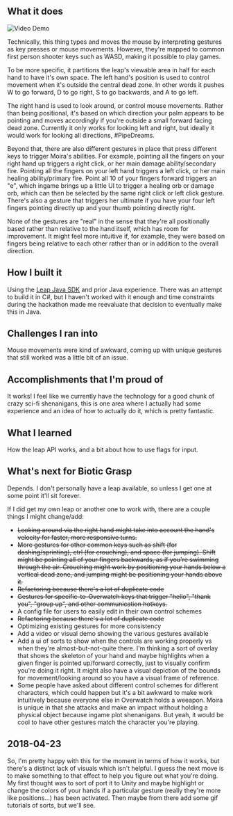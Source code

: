 ## What it does

![Video Demo](ezgif.com-video-to-gif.gif)

Technically, this thing types and moves the mouse by interpreting gestures as key presses or mouse movements. However, they're mapped to common first person shooter keys such as WASD, making it possible to play games.

To be more specific, it partitions the leap's viewable area in half for each hand to have it's own space. The left hand's position is used to control movement when it's outside the central dead zone. In other words it pushes W to go forward, D to go right, S to go backwards, and A to go left.

The right hand is used to look around, or control mouse movements. Rather than being positional, it's based on which direction your palm appears to be pointing and moves accordingly if you're outside a small forward facing dead zone. Currently it only works for looking left and right, but ideally it would work for looking all directions, #PipeDreams.

Beyond that, there are also different gestures in place that press different keys to trigger Moira's abilities. For example, pointing all the fingers on your right hand up triggers a right click, or her main damage ability/secondary fire. Pointing all the fingers on your left hand triggers a left click, or her main healing ability/primary fire. Point all 10 of your fingers forward triggers an "e", which ingame brings up a little UI to trigger a healing orb or damage orb, which can then be selected by the same right click or left click gesture. There's also a gesture that triggers her ultimate if you have your four left fingers pointing directly up and your thumb pointing directly right.

None of the gestures are "real" in the sense that they're all positionally based rather than relative to the hand itself, which has room for improvement. It might feel more intuitive if, for example, they were based on fingers being relative to each other rather than or in addition to the overall direction.

## How I built it
Using the [Leap Java SDK](https://developer.leapmotion.com/documentation/java/index.html) and prior Java experience. There was an attempt to build it in C#, but I haven't worked with it enough and time constraints during the hackathon made me reevaluate that decision to eventually make this in Java.

## Challenges I ran into
Mouse movements were kind of awkward, coming up with unique gestures that still worked was a little bit of an issue.

## Accomplishments that I'm proud of
It works! I feel like we currently have the technology for a good chunk of crazy sci-fi shenanigans, this is one area where I actually had some experience and an idea of how to actually do it, which is pretty fantastic.

## What I learned
How the leap API works, and a bit about how to use flags for input.

## What's next for Biotic Grasp
Depends. I don't personally have a leap available, so unless I get one at some point it'll sit forever.

If I did get my own leap or another one to work with, there are a couple things I might change/add:

- ~~Looking around via the right hand might take into account the hand's velocity for faster, more responsive turns.~~
- ~~More gestures for other common keys such as shift (for dashing/sprinting), ctrl (for crouching), and space (for jumping). Shift might be pointing all of your fingers backwards, as if you're swimming through the air. Crouching might work by positioning your hands below a vertical dead zone, and jumping might be positioning your hands above it.~~
- ~~Refactoring because there's a lot of duplicate code~~
- ~~Gestures for specific-to-Overwatch keys that trigger "hello", "thank you", "group up", and other communication hotkeys.~~
- A config file for users to easily edit in their own control schemes
- ~~Refactoring because there's a lot of duplicate code~~
- Optimizing existing gestures for more consistency
- Add a video or visual demo showing the various gestures available
- Add a ui of sorts to show when the controls are working properly vs when they're almost-but-not-quite there. I'm thinking a sort of overlay that shows the skeleton of your hand and maybe highlights when a given finger is pointed up/forward correctly, just to visually confirm you're doing it right. It might also have a visual depiction of the bounds for movement/looking around so you have a visual frame of reference.
- Some people have asked about different control schemes for different characters, which could happen but it's a bit awkward to make work intuitively because everyone else in Overwatch holds a weeapon. Moira is unique in that she attacks and make an impact without holding a physical object because ingame plot shenanigans. But yeah, it would be cool to have other gestures match the character you're playing.


## 2018-04-23

So, I'm pretty happy with this for the moment in terms of how it works, but there's a distinct lack of visuals which isn't helpful. I guess the next move is to make something to that effect to help you figure out what you're doing. My first thought was to sort of port it to Unity and maybe highlight or change the colors of your hands if a particular gesture (really they're more like positions...) has been activated. Then maybe from there add some gif tutorials of sorts, but we'll see.
